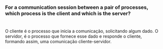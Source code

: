 ### For a communication session between a pair of processes, which process is the client and which is the server?

#

O cliente é o processo que inicia a comunicação, solicitando algum dado. O servidor, é o processo que fornece esse dado e responde o cliente, formando assim, uma comunicação cliente-servidor.
